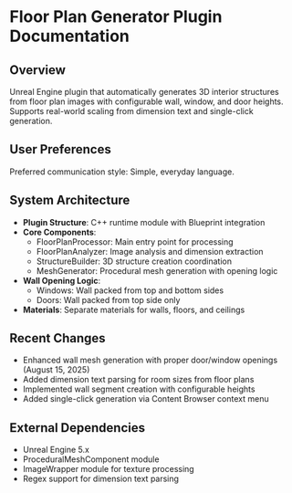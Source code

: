 # Floor Plan Generator Plugin Documentation

## Overview
Unreal Engine plugin that automatically generates 3D interior structures from floor plan images with configurable wall, window, and door heights. Supports real-world scaling from dimension text and single-click generation.

## User Preferences
Preferred communication style: Simple, everyday language.

## System Architecture
- **Plugin Structure**: C++ runtime module with Blueprint integration
- **Core Components**:
  - FloorPlanProcessor: Main entry point for processing
  - FloorPlanAnalyzer: Image analysis and dimension extraction  
  - StructureBuilder: 3D structure creation coordination
  - MeshGenerator: Procedural mesh generation with opening logic
- **Wall Opening Logic**: 
  - Windows: Wall packed from top and bottom sides
  - Doors: Wall packed from top side only
- **Materials**: Separate materials for walls, floors, and ceilings

## Recent Changes
- Enhanced wall mesh generation with proper door/window openings (August 15, 2025)
- Added dimension text parsing for room sizes from floor plans
- Implemented wall segment creation with configurable heights
- Added single-click generation via Content Browser context menu

## External Dependencies
- Unreal Engine 5.x
- ProceduralMeshComponent module
- ImageWrapper module for texture processing
- Regex support for dimension text parsing